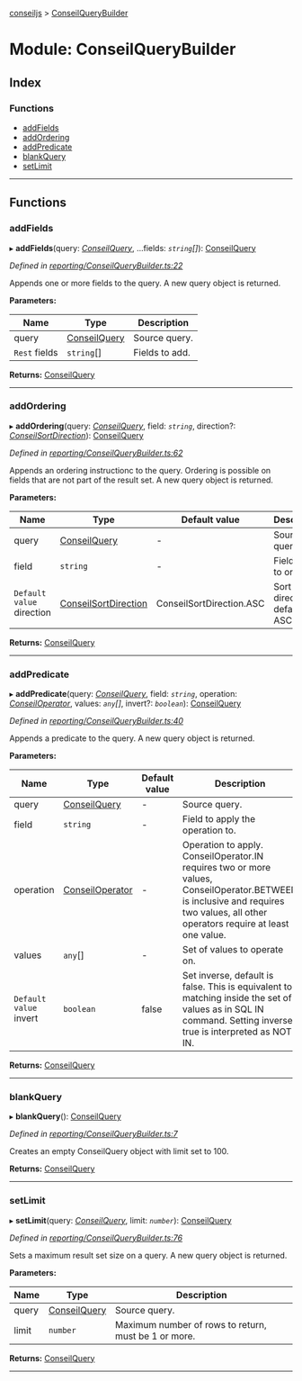 [conseiljs](../README.md) > [ConseilQueryBuilder](../modules/conseilquerybuilder.md)

# Module: ConseilQueryBuilder

## Index

### Functions

* [addFields](conseilquerybuilder.md#addfields)
* [addOrdering](conseilquerybuilder.md#addordering)
* [addPredicate](conseilquerybuilder.md#addpredicate)
* [blankQuery](conseilquerybuilder.md#blankquery)
* [setLimit](conseilquerybuilder.md#setlimit)

---

## Functions

<a id="addfields"></a>

###  addFields

▸ **addFields**(query: *[ConseilQuery](../interfaces/conseilquery.md)*, ...fields: *`string`[]*): [ConseilQuery](../interfaces/conseilquery.md)

*Defined in [reporting/ConseilQueryBuilder.ts:22](https://github.com/Cryptonomic/ConseilJS/blob/9065a8e/src/reporting/ConseilQueryBuilder.ts#L22)*

Appends one or more fields to the query. A new query object is returned.

**Parameters:**

| Name | Type | Description |
| ------ | ------ | ------ |
| query | [ConseilQuery](../interfaces/conseilquery.md) |  Source query. |
| `Rest` fields | `string`[] |  Fields to add. |

**Returns:** [ConseilQuery](../interfaces/conseilquery.md)

___
<a id="addordering"></a>

###  addOrdering

▸ **addOrdering**(query: *[ConseilQuery](../interfaces/conseilquery.md)*, field: *`string`*, direction?: *[ConseilSortDirection](../enums/conseilsortdirection.md)*): [ConseilQuery](../interfaces/conseilquery.md)

*Defined in [reporting/ConseilQueryBuilder.ts:62](https://github.com/Cryptonomic/ConseilJS/blob/9065a8e/src/reporting/ConseilQueryBuilder.ts#L62)*

Appends an ordering instructionc to the query. Ordering is possible on fields that are not part of the result set. A new query object is returned.

**Parameters:**

| Name | Type | Default value | Description |
| ------ | ------ | ------ | ------ |
| query | [ConseilQuery](../interfaces/conseilquery.md) | - |  Source query. |
| field | `string` | - |  Field name to order by. |
| `Default value` direction | [ConseilSortDirection](../enums/conseilsortdirection.md) |  ConseilSortDirection.ASC |  Sort direction, default is ASC. |

**Returns:** [ConseilQuery](../interfaces/conseilquery.md)

___
<a id="addpredicate"></a>

###  addPredicate

▸ **addPredicate**(query: *[ConseilQuery](../interfaces/conseilquery.md)*, field: *`string`*, operation: *[ConseilOperator](../enums/conseiloperator.md)*, values: *`any`[]*, invert?: *`boolean`*): [ConseilQuery](../interfaces/conseilquery.md)

*Defined in [reporting/ConseilQueryBuilder.ts:40](https://github.com/Cryptonomic/ConseilJS/blob/9065a8e/src/reporting/ConseilQueryBuilder.ts#L40)*

Appends a predicate to the query. A new query object is returned.

**Parameters:**

| Name | Type | Default value | Description |
| ------ | ------ | ------ | ------ |
| query | [ConseilQuery](../interfaces/conseilquery.md) | - |  Source query. |
| field | `string` | - |  Field to apply the operation to. |
| operation | [ConseilOperator](../enums/conseiloperator.md) | - |  Operation to apply. ConseilOperator.IN requires two or more values, ConseilOperator.BETWEEN is inclusive and requires two values, all other operators require at least one value. |
| values | `any`[] | - |  Set of values to operate on. |
| `Default value` invert | `boolean` | false |  Set inverse, default is false. This is equivalent to matching inside the set of values as in SQL IN command. Setting inverse true is interpreted as NOT IN. |

**Returns:** [ConseilQuery](../interfaces/conseilquery.md)

___
<a id="blankquery"></a>

###  blankQuery

▸ **blankQuery**(): [ConseilQuery](../interfaces/conseilquery.md)

*Defined in [reporting/ConseilQueryBuilder.ts:7](https://github.com/Cryptonomic/ConseilJS/blob/9065a8e/src/reporting/ConseilQueryBuilder.ts#L7)*

Creates an empty ConseilQuery object with limit set to 100.

**Returns:** [ConseilQuery](../interfaces/conseilquery.md)

___
<a id="setlimit"></a>

###  setLimit

▸ **setLimit**(query: *[ConseilQuery](../interfaces/conseilquery.md)*, limit: *`number`*): [ConseilQuery](../interfaces/conseilquery.md)

*Defined in [reporting/ConseilQueryBuilder.ts:76](https://github.com/Cryptonomic/ConseilJS/blob/9065a8e/src/reporting/ConseilQueryBuilder.ts#L76)*

Sets a maximum result set size on a query. A new query object is returned.

**Parameters:**

| Name | Type | Description |
| ------ | ------ | ------ |
| query | [ConseilQuery](../interfaces/conseilquery.md) |  Source query. |
| limit | `number` |  Maximum number of rows to return, must be 1 or more. |

**Returns:** [ConseilQuery](../interfaces/conseilquery.md)

___


